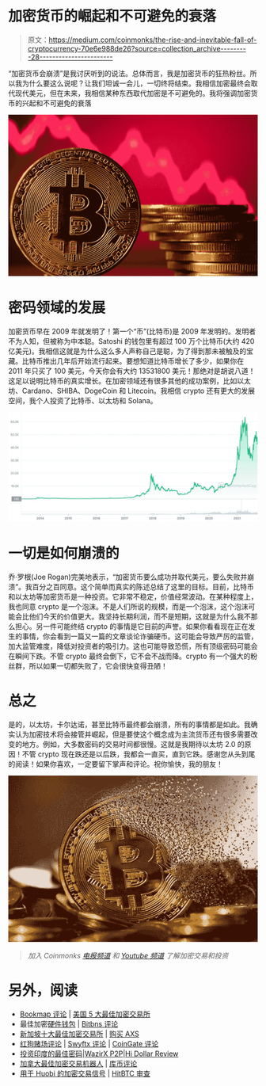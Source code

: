 # 加密货币的崛起和不可避免的衰落

> 原文：<https://medium.com/coinmonks/the-rise-and-inevitable-fall-of-cryptocurrency-70e6e988de26?source=collection_archive---------28----------------------->

“加密货币会崩溃”是我讨厌听到的说法。总体而言，我是加密货币的狂热粉丝。所以我为什么要这么说呢？让我们坦诚一会儿，一切终将结束。我相信加密最终会取代现代美元，但在未来，我相信某种东西取代加密是不可避免的。我将强调加密货币的兴起和不可避免的衰落

![](img/69a50314373a3185acabeaf4d5b37a78.png)

# 密码领域的发展

加密货币早在 2009 年就发明了！第一个“币”(比特币)是 2009 年发明的。发明者不为人知，但被称为中本聪。Satoshi 的钱包里有超过 100 万个比特币(大约 420 亿美元)。我相信这就是为什么这么多人声称自己是聪，为了得到那未被触及的宝藏。比特币推出几年后开始流行起来。要想知道比特币增长了多少，如果你在 2011 年只买了 100 美元，今天你会有大约 13531800 美元！那绝对是胡说八道！这足以说明比特币的真实增长。在加密领域还有很多其他的成功案例，比如以太坊、Cardano、SHIBA、DogeCoin 和 Litecoin。我相信 crypto 还有更大的发展空间，我个人投资了比特币、以太坊和 Solana。

![](img/263854c171ae79b8b7af206e1563dd91.png)

# **一切是如何崩溃的**

乔·罗根(Joe Rogan)完美地表示，“加密货币要么成功并取代美元，要么失败并崩溃”。我百分之百同意。这个简单而真实的陈述总结了这里的目标。目前，比特币和以太坊等加密货币是一种投资。它非常不稳定，价值经常波动。在某种程度上，我也同意 crypto 是一个泡沫。不是人们所说的规模，而是一个泡沫，这个泡沫可能会比他们今天的价值更大。我坚持长期利润，而不是短期，这就是为什么我不那么担心。另一件可能终结 crypto 的事情是它目前的声誉。如果你看看现在正在发生的事情，你会看到一篇又一篇的文章谈论诈骗硬币。这可能会导致严厉的监管，加大监管难度，降低对投资者的吸引力。这也可能导致恐慌，所有顶级密码可能会在瞬间下跌。不管 crypto 最终会倒下，它不会不战而降。crypto 有一个强大的粉丝群，所以如果一切都失败了，它会很快变得丑陋！

# **总之**

是的，以太坊，卡尔达诺，甚至比特币最终都会崩溃，所有的事情都是如此。我确实认为加密技术将会接管并崛起，但是要使这个概念成为主流货币还有很多需要改变的地方。例如，大多数密码的交易时间都很慢。这就是我期待以太坊 2.0 的原因！不管 crypto 现在跌还是以后跌，我都会一直买，直到它跌。感谢您从头到尾的阅读！如果你喜欢，一定要留下掌声和评论。祝你愉快，我的朋友！

![](img/3f0969678c17037bcc2c37ddee00187e.png)

> *加入 Coinmonks* [*电报频道*](https://t.me/coincodecap) *和* [*Youtube 频道*](https://www.youtube.com/c/coinmonks/videos) *了解加密交易和投资*

# 另外，阅读

*   [Bookmap 评论](https://coincodecap.com/bookmap-review-2021-best-trading-software) | [美国 5 大最佳加密交易所](https://coincodecap.com/crypto-exchange-usa)
*   最佳加密[硬件钱包](/coinmonks/hardware-wallets-dfa1211730c6) | [Bitbns 评论](/coinmonks/bitbns-review-38256a07e161)
*   [新加坡十大最佳加密交易所](https://coincodecap.com/crypto-exchange-in-singapore) | [购买 AXS](https://coincodecap.com/buy-axs-token)
*   [红狗赌场评论](https://coincodecap.com/red-dog-casino-review) | [Swyftx 评论](https://coincodecap.com/swyftx-review) | [CoinGate 评论](https://coincodecap.com/coingate-review)
*   [投资印度的最佳密码](https://coincodecap.com/best-crypto-to-invest-in-india-in-2021)|[WazirX P2P](https://coincodecap.com/wazirx-p2p)|[Hi Dollar Review](https://coincodecap.com/hi-dollar-review)
*   [加拿大最佳加密交易机器人](https://coincodecap.com/5-best-crypto-trading-bots-in-canada) | [库币评论](https://coincodecap.com/kucoin-review)
*   [用于 Huobi 的加密交易信号](https://coincodecap.com/huobi-crypto-trading-signals) | [HitBTC 审查](/coinmonks/hitbtc-review-c5143c5d53c2)
